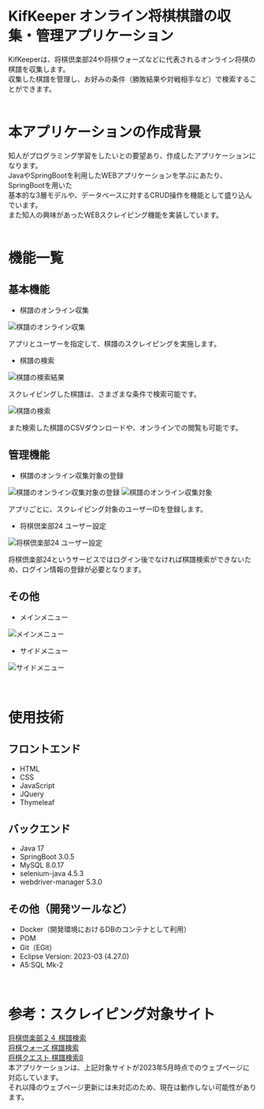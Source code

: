 # KifKeeper オンライン将棋棋譜の収集・管理アプリケーション
KifKeeperは、将棋倶楽部24や将棋ウォーズなどに代表されるオンライン将棋の棋譜を収集します。<br>
収集した棋譜を管理し、お好みの条件（勝敗結果や対戦相手など）で検索することができます。<br><br>

# 本アプリケーションの作成背景
知人がプログラミング学習をしたいとの要望あり、作成したアプリケーションになります。<br>
JavaやSpringBootを利用したWEBアプリケーションを学ぶにあたり、SpringBootを用いた<br>
基本的な3層モデルや、データベースに対するCRUD操作を機能として盛り込んでいます。<br>
また知人の興味があったWEBスクレイピング機能を実装しています。<br><br>

# 機能一覧

## 基本機能
- 棋譜のオンライン収集

![棋譜のオンライン収集](images/main1.png)

アプリとユーザーを指定して、棋譜のスクレイピングを実施します。

- 棋譜の検索

![棋譜の検索結果](images/main3.png)

スクレイピングした棋譜は、さまざまな条件で検索可能です。

![棋譜の検索](images/main2.png)

また検索した棋譜のCSVダウンロードや、オンラインでの閲覧も可能です。

## 管理機能
- 棋譜のオンライン収集対象の登録

![棋譜のオンライン収集対象の登録](images/mng_image1.png)
![棋譜のオンライン収集対象](images/mng_image2.png)

アプリごとに、スクレイピング対象のユーザーIDを登録します。

- 将棋倶楽部24 ユーザー設定

![将棋倶楽部24 ユーザー設定](images/mng_image3.png)

将棋倶楽部24というサービスではログイン後でなければ棋譜検索ができないため、ログイン情報の登録が必要となります。

## その他
- メインメニュー

![メインメニュー](images/other1.png)

- サイドメニュー

![サイドメニュー](images/other2.png)

<br>

# 使用技術

## フロントエンド
- HTML
- CSS
- JavaScript
- JQuery
- Thymeleaf

## バックエンド
- Java 17
- SpringBoot 3.0.5
- MySQL 8.0.17
- selenium-java 4.5.3
- webdriver-manager 5.3.0

## その他（開発ツールなど）
- Docker（開発環境におけるDBのコンテナとして利用）
- POM
- Git（EGit）
- Eclipse Version: 2023-03 (4.27.0)
- A5:SQL Mk-2

<br>

# 参考：スクレイピング対象サイト
[将棋倶楽部２４ 棋譜検索](https://www.shogidojo.net/shogi24kifu/) <br>
[将棋ウォーズ 棋譜検索](https://www.shogi-extend.com/swars/search/) <br>
[将棋クエスト 棋譜検索β](https://c-loft.com/shogi/quest/) <br>
本アプリケーションは、上記対象サイトが2023年5月時点でのウェブページに対応しています。<br>
それ以降のウェブページ更新には未対応のため、現在は動作しない可能性があります。<br>
